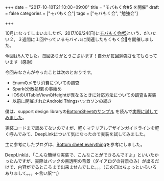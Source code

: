 +++
date = "2017-10-10T21:10:00+09:00"
title = "モバもく会#5 を開催"
draft = false
categories = ["モバもく会"]
tags = ["モバもく会", "勉強会"]

+++

10月になってしまいましたが、2017/09/24(日)に<a target="_blank" href="https://connpass.com/event/66127/">モバもく会#5</a>という、だいたい２，３週間に１回やっているモバイルに関連したもくもく会を開催しました。

今回は5人でした。毎回ありがとうございます！自分が毎回勉強させてもらっています（感謝）

今回みなさんがやったことは次のとおりです。


* Enumのメモリ消費についての調査
* Spark(分散処理)の事始め
* iOSのUITableViewのHeightが異なるときに対応方法についての調査＆実装
* 以前に開催されたAndroid Thingsハッカソンの続き

僕は、support design libraryの[BottomSheetのサンプル](https://github.com/android/platform_frameworks_support/blob/master/samples/SupportDesignDemos/src/com/example/android/support/design/widget/BottomSheetModalBase.java) を読んで[実際に試してみました](https://github.com/kwmt/SupportDesignSample/blob/master/app/src/main/java/net/kwmt27/supportdesignsample/BottomSheetModalActivity.java)。

実装コードまで読めてないのですが、軽くマテリアルデザインガイドラインを軽く呼んでみて、DeepLinkについて気になったので実装を試してみました。

主に参考にしたブログは、[Bottom sheet everything](http://www.hidroh.com/2016/06/17/bottom-sheet-everything/)を参考にしました。

DeepLinkは、「こんな簡単な実装で、こんなことができるんですよ」といいたかったんですが、実際はバックの黒透明の背景（ダイアログの背景のみ）が出るだけで、内容がでるところまで出来ませんでした。。。（この日はちょっといろいろありまして。。。←言い訳^^;）





